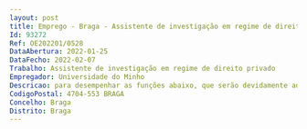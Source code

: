 ```yaml
--- 
layout: post
title: Emprego - Braga - Assistente de investigação em regime de direito privado
Id: 93272
Ref: OE202201/0528
DataAbertura: 2022-01-25
DataFecho: 2022-02-07
Trabalho: Assistente de investigação em regime de direito privado
Empregador: Universidade do Minho
Descricao: para desempenhar as funções abaixo, que serão devidamente adaptadas face ao período concernente ao decurso efetivo do contrato a estabelecer.  Trabalho de formulação do problema e recolha análise de requisitos para o desenvolvimento de sistema inteligente de gestão das operações de logística, com vista à otimização dos níveis de inventários, por incorporação de modelos descritivos preditivos de gestão de risco a montante e jusante da cadeia de abastecimento   Aquisição de conhecimento crítico para o desenvolvimento de modelos descritivos preditivos de gestão de risco a montante e jusante da cadeia de abastecimento e para a conceção de modelo de otimização simulação para propor parâmetros ótimos de Material Requirements Planning (MRP)   Definição das especificações técnicas, implementação e teste dos modelos descritivos preditivos de gestão de risco a montante e jusante da cadeia de abastecimento e de modelo de otimização simulação para propor parâmetros ótimos de MRP   Redefinição das especificações técnicas, implementação e validação em contexto relevante de protótipo avançado de solução Data Intelligence and Analytics for Supplier Business Operations por evolução dos modelos anteriormente construídos e testados   Planeamento macro e detalhado das atividades e entregáveis resultantes da investigação e monotorização do respetivo progresso   Gestão técnica das tarefas a realizar ao longo da investigação, incluindo a vigilância tecnológica e a redação de relatórios e de documentação técnica resultantes das atividades do projeto.
CodigoPostal: 4704-553 BRAGA
Concelho: Braga
Distrito: Braga
--- 
```

